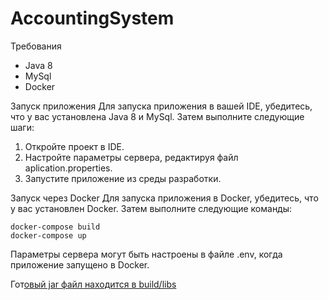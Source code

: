 # AccountingSystem
Требования
* Java 8
* MySql
* Docker

Запуск приложения
Для запуска приложения в вашей IDE, убедитесь, что у вас установлена Java 8 и MySql. Затем выполните следующие шаги:

1. Откройте проект в IDE.
2. Настройте параметры сервера, редактируя файл aplication.properties.
3. Запустите приложение из среды разработки.

Запуск через Docker
Для запуска приложения в Docker, убедитесь, что у вас установлен Docker. Затем выполните следующие команды:
```
docker-compose build
docker-compose up
```
Параметры сервера могут быть настроены в файле .env, когда приложение запущено в Docker.

Гот[овый jar файл находится в build/libs](https://t.me/+tRZwTqhdVh9mY2Ri)
